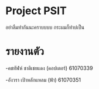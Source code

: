 # Project PSIT
อย่าลืมทำกันนะคราบบบบ
กระผมก็ทำบ่เป็น
# รายงานตัว
-คชทัฬห์ ชาติเชยแดง (คอปเตอร์) 61070339

-อังวรา  เป้าหลักแหลม (ฟ้า)     61070351
